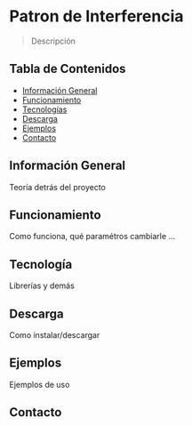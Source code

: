 # Patron de Interferencia
> Descripción
## Tabla de Contenidos
* [Información General](#información-general)
* [Funcionamiento](#funcionamiento)
* [Tecnologías](#tecnología)
* [Descarga](#descarga)
* [Ejemplos](#ejemplos)
* [Contacto](#contacto)
## Información General
Teoría detrás del proyecto
## Funcionamiento
Como funciona, qué paramétros cambiarle ...
## Tecnología
Librerías y demás
## Descarga
Como instalar/descargar
## Ejemplos
Ejemplos de uso
## Contacto
